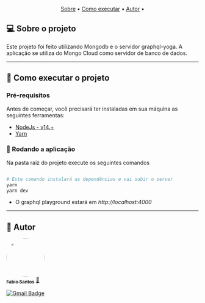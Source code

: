 <p align="center">
 <a href="#-sobre-o-projeto">Sobre</a> •
 <a href="#-como-executar-o-projeto">Como executar</a> • 
 <a href="#-autor">Autor</a> • 
</p>


## 💻 Sobre o projeto

 Este projeto foi feito utilizando Mongodb e o servidor graphql-yoga. A aplicação se utiliza do Mongo Cloud como servidor de banco de dados.

---

## 🚀 Como executar o projeto

### Pré-requisitos

Antes de começar, você precisará ter instaladas em sua máquina as seguintes ferramentas:

- [NodeJs - v14.+](https://nodejs.org/en/)
- [Yarn](https://yarnpkg.com/)


### 🎲 Rodando a aplicação
Na pasta raiz do projeto execute os seguintes comandos

```bash

# Este comando instalará as dependências e vai subir o server
yarn
yarn dev

```

- O graphql playground estará em *http://localhost:4000*


---

## 🦸 Autor

<a href="https://github.com/fabioprogramadorti">
 <img style="border-radius: 50%;" src="./img/fabio.jpeg" width="100px;" alt=""/>
 <br />
 <sub><b>Fabio Santos</b></sub></a> <a href="https://github.com/fabioprogramadorti" title="Rocketseat">🚀</a>
 <br />

[![Gmail Badge](https://img.shields.io/badge/-fabioprogramadorti@gmail.com-c14438?style=flat-square&logo=Gmail&logoColor=white&link=mailto:fabioprogramadorti@gmail.com)](mailto:fabioprogramadorti@gmail.com)

